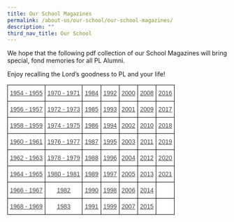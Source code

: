 ```yaml
---
title: Our School Magazines
permalink: /about-us/our-school/our-school-magazines/
description: ""
third_nav_title: Our School
---
```

We hope that the following pdf collection of our School Magazines will bring special, fond memories for all PL Alumni.  

Enjoy recalling the Lord’s goodness to PL and your life!

<style type="text/css">
.tg  {border-collapse:collapse;border-spacing:0;}
.tg td{border-color:black;border-style:solid;border-width:1px;font-family:Arial, sans-serif;font-size:14px;
  overflow:hidden;padding:10px 5px;word-break:normal;}
.tg th{border-color:black;border-style:solid;border-width:1px;font-family:Arial, sans-serif;font-size:14px;
  font-weight:normal;overflow:hidden;padding:10px 5px;word-break:normal;}
.tg .tg-sxkx{background-color:#FFF;color:#454545;text-align:center;vertical-align:top}
.tg .tg-ncov{background-color:#FFF;color:#454545;text-align:center;vertical-align:middle}
.tg .tg-81dz{background-color:#FFF;color:#454545;text-align:center;text-decoration:underline;vertical-align:top}
</style>
<table class="tg">
<thead>
  <tr>
    <th class="tg-81dz"><a href="https://drive.google.com/file/d/1EO73PLVPfdV5lVK5Sv2SHj2G2XJfjY5B/view?usp=sharing"><span style="text-decoration:underline;color:#454545">1954 - 1955</span></a></th>
    <th class="tg-81dz"><a href="https://drive.google.com/file/d/17Mcp4Zg3Tjpr9dc4hryrkWdJ-CGfBc_f/view?usp=sharing"><span style="text-decoration:underline;color:#454545">1970 - 1971</span></a></th>
    <th class="tg-81dz"><a href="https://drive.google.com/file/d/1LlBTqSA0IJkFKRU7V7eORGOAZeX-zBu8/view?usp=sharing"><span style="text-decoration:underline;color:#454545">1984</span></a></th>
    <th class="tg-81dz"><a href="https://drive.google.com/open?id=15Nt6rlXOJswrha2rML0glQQiIrQCaIhO"><span style="text-decoration:underline;color:#454545">1992</span></a></th>
    <th class="tg-81dz"><a href="https://drive.google.com/open?id=17BYFAfjA2Rz9J1aI_Ed2oYX6uUpAUcKd"><span style="text-decoration:underline;color:#454545">2000</span></a></th>
    <th class="tg-81dz"><a href="https://drive.google.com/file/d/1Fm92P0mOJuBfm1fFt8qwmzMbPU7S2Utm/view?usp=sharing"><span style="text-decoration:underline;color:#454545">2008</span></a></th>
    <th class="tg-81dz"><a href="https://drive.google.com/file/d/1Io2ZQ6hRMfBIpIUXyNt7EN8fg2DYExLI/view?usp=sharing"><span style="text-decoration:underline;color:#454545">2016</span></a></th>
  </tr>
</thead>
<tbody>
  <tr>
    <td class="tg-81dz"><a href="https://drive.google.com/file/d/1-wK2ZxsRdIlR1IRklbNM3Qe-LxBhlp3T/view?usp=sharing"><span style="text-decoration:underline;color:#454545">1956 - 1957</span></a></td>
    <td class="tg-81dz"><a href="https://drive.google.com/file/d/1UHbI-1rB77uBzYzyiczPc52lK_zNFZKK/view?usp=sharing"><span style="text-decoration:underline;color:#454545">1972 - 1973</span></a></td>
    <td class="tg-81dz"><a href="https://drive.google.com/file/d/1RqSU81eDIcMnrEU1xp38_m5ve0-NBquf/view?usp=sharing"><span style="text-decoration:underline;color:#454545">1985</span></a></td>
    <td class="tg-81dz"><a href="https://drive.google.com/open?id=1P3VYdDdgB9Id4QkaXqCs7n9-MR3ICsvp"><span style="text-decoration:underline;color:#454545">1993</span></a></td>
    <td class="tg-81dz"><a href="https://drive.google.com/open?id=1pZ4QJUfHtBD2DutzNfzFPAVJy3aTmxtp"><span style="text-decoration:underline;color:#454545">2001</span></a></td>
    <td class="tg-81dz"><a href="https://drive.google.com/open?id=1SCLVp4rl1DDkVFG671BJXOKozmQVn9oP"><span style="text-decoration:underline;color:#454545">2009</span></a></td>
    <td class="tg-81dz"><a href="https://drive.google.com/file/d/1tDB5_kUvHaqq68mrIh2C_7pfT8203IyJ/view?usp=sharing"><span style="text-decoration:underline;color:#454545">2017</span></a><br></td>
  </tr>
  <tr>
    <td class="tg-81dz"><a href="https://drive.google.com/file/d/1d2FJ5juM4a6_-q7EOuot1JcGcm8zOgJS/view?usp=sharing"><span style="text-decoration:underline;color:#454545">1958 - 1959</span></a></td>
    <td class="tg-81dz"><a href="https://drive.google.com/file/d/1US56Z8fIro4y1MeviVSUs9sNVmhRrmXV/view?usp=sharing"><span style="text-decoration:underline;color:#454545">1974 - 1975</span></a></td>
    <td class="tg-81dz"><a href="https://drive.google.com/file/d/113_tfZsoCmw8XB8Wy3DbzOLP94-uaPyl/view?usp=sharing"><span style="text-decoration:underline;color:#454545">1986</span></a></td>
    <td class="tg-81dz"><a href="https://drive.google.com/open?id=1wJFmj_35LVotmXw9qnyJOXE0f-E7GbuW"><span style="text-decoration:underline;color:#454545">1994</span></a></td>
    <td class="tg-81dz"><a href="https://drive.google.com/open?id=1NHMPumykvFHBSVipSarN-DVQbrSUxsGv"><span style="text-decoration:underline;color:#454545">2002</span></a></td>
    <td class="tg-81dz"><a href="https://drive.google.com/file/d/1TAvKg5fjld7D6osd4NLmzSGGAiE0EL-J/view?usp=sharing"><span style="text-decoration:underline;color:#454545">2010</span></a></td>
    <td class="tg-81dz"><a href="https://drive.google.com/file/d/1EGGKnp7sh_DJhl4mDo4CuYvQ6n0obuOC/view?usp=sharing"><span style="text-decoration:underline;color:#454545">2018</span></a><br></td>
  </tr>
  <tr>
    <td class="tg-81dz"><a href="https://drive.google.com/file/d/1wZtn_a9tsJVeNgKLJFj38yEWpC3CmX9b/view?usp=sharing"><span style="text-decoration:underline;color:#454545">1960 - 1961</span></a></td>
    <td class="tg-81dz"><a href="https://drive.google.com/file/d/15pJmBsRNzGzf8URVWRtNz505nbW6Tpiv/view?usp=sharing"><span style="text-decoration:underline;color:#454545">1976 - 1977</span></a></td>
    <td class="tg-81dz"><a href="https://drive.google.com/file/d/1l3Rt7L3ry-bhiS8IztSzslfDSwp-f61a/view?usp=sharing"><span style="text-decoration:underline;color:#454545">1987</span></a></td>
    <td class="tg-81dz"><a href="https://drive.google.com/open?id=1HxVrKHzZnUZqZ2tKHYyV6wbWpQIL2m_U"><span style="text-decoration:underline;color:#454545">1995</span></a></td>
    <td class="tg-81dz"><a href="https://drive.google.com/file/d/1pTfm64lqRL3wm6KTMJjN13lovYl_lOH9/view?usp=sharing"><span style="text-decoration:underline;color:#454545">2003</span></a></td>
    <td class="tg-81dz"><a href="https://drive.google.com/file/d/1S6u-WBpd1Gy8KkYQ3m9-PzrfHvbRzQsq/view?usp=sharing"><span style="text-decoration:underline;color:#454545">2011</span></a><br></td>
    <td class="tg-81dz"><a href="https://drive.google.com/file/d/1zKZsc7c5xe6VQLhA1fjMii4q42U8O358/view?usp=sharing"><span style="text-decoration:underline;color:#454545">2019</span></a><br></td>
  </tr>
  <tr>
    <td class="tg-81dz"><a href="https://drive.google.com/file/d/1DcrF4D8k0TIFf8xAmn1BFcQ02TVSCXsb/view?usp=sharing"><span style="text-decoration:underline;color:#454545">1962 - 1963</span></a></td>
    <td class="tg-81dz"><a href="https://drive.google.com/file/d/1hoMbpvJs9tMkLKCIZXAUReMHi3w2wyzZ/view?usp=sharing"><span style="text-decoration:underline;color:#454545">1978 - 1979</span></a></td>
    <td class="tg-81dz"><a href="https://drive.google.com/file/d/189LXAHEMex55Qz6s2cudAwaEb2YSVdJp/view?usp=sharing"><span style="text-decoration:underline;color:#454545">1988</span></a></td>
    <td class="tg-81dz"><a href="https://drive.google.com/open?id=1iAigtQ4shGECUlpWviUzyOSPf64egIqq"><span style="text-decoration:underline;color:#454545">1996</span></a></td>
    <td class="tg-81dz"><a href="https://drive.google.com/open?id=1Yrd8fEnSyO4tFWpZplhQA0yi36X6I9_n"><span style="text-decoration:underline;color:#454545">2004</span></a></td>
    <td class="tg-81dz"><a href="https://drive.google.com/file/d/14lip6mwTJgroOO5DXLeME2ndIZj0n_0B/view?usp=sharing"><span style="text-decoration:underline;color:#454545">2012</span></a><br></td>
    <td class="tg-81dz"><a href="https://drive.google.com/file/d/11lAjX03Ppjfe7gmIk-r7lTeElstRxZ23/view?usp=sharing"><span style="text-decoration:underline;color:#454545">2020</span></a><br></td>
  </tr>
  <tr>
    <td class="tg-81dz"><a href="https://drive.google.com/file/d/1LWPEv_BKatIL-4dZpYNGxE6WfJMTFfzF/view?usp=sharing"><span style="text-decoration:underline;color:#454545">1964 - 1965</span></a></td>
    <td class="tg-81dz"><a href="https://drive.google.com/file/d/1HDA_4NEUVKFjqe2Zl7maCwtvHPDOoSAV/view?usp=sharing"><span style="text-decoration:underline;color:#454545">1980 - 1981</span></a></td>
    <td class="tg-81dz"><a href="https://drive.google.com/file/d/17NDzXy1STG3SfGt8Q2CVjX_Z8ywRz1fR/view?usp=sharing"><span style="text-decoration:underline;color:#454545">1989</span></a></td>
    <td class="tg-81dz"><a href="https://drive.google.com/open?id=1HYPFmBiyLcAn0Wkeb-rBB4EyO8Eue0wK"><span style="text-decoration:underline;color:#454545">1997</span></a></td>
    <td class="tg-81dz"><a href="https://drive.google.com/open?id=1KCZSDKfIijV7Uxkhvu4xnuZ4MPquXdTg"><span style="text-decoration:underline;color:#454545">2005</span></a></td>
    <td class="tg-sxkx"> <a href="https://drive.google.com/file/d/1Q5dC3EpcCRek4G8ApDtScD_ub9X5riet/view?usp=sharing"><span style="text-decoration:underline;color:#454545">2013</span></a></td>
    <td class="tg-81dz"><a href="https://drive.google.com/file/d/1UyOp7KXlqyUOfuG4PT4lc6NSXmWRJcyC/view?usp=sharing"><span style="text-decoration:underline;color:#454545">2021</span></a> </td>
  </tr>
  <tr>
    <td class="tg-81dz"><a href="https://drive.google.com/file/d/1R7CwOZesd3IFpcBP69-3hDJgp8LzhrlN/view?usp=sharing"><span style="text-decoration:underline;color:#454545">1966 - 1967</span></a></td>
    <td class="tg-81dz"><a href="https://drive.google.com/file/d/1itUWQLiAaC25azPWiic_dtHCbYi6Dclz/view?usp=sharing"><span style="text-decoration:underline;color:#454545">1982</span></a></td>
    <td class="tg-81dz"><a href="https://drive.google.com/open?id=1OsVX3voTWnA8cW-nnw2euY6LnRt06q8M"><span style="text-decoration:underline;color:#454545">1990</span></a></td>
    <td class="tg-81dz"><a href="https://drive.google.com/open?id=1cNnfDZz1I60EqSEEdbkQgsxHHznQRq_3"><span style="text-decoration:underline;color:#454545">1998</span></a></td>
    <td class="tg-81dz"><a href="https://drive.google.com/open?id=1tPGXwo7kr7FB79nNUAetSCq31Ys9DpQh"><span style="text-decoration:underline;color:#454545">2006</span></a></td>
    <td class="tg-sxkx"> <a href="https://drive.google.com/file/d/1J4nn6g4BogxcYYSaEj9dU2n0fgZAksvk/view?usp=sharing"><span style="text-decoration:underline;color:#454545">2014</span></a></td>
    <td class="tg-ncov"> </td>
  </tr>
  <tr>
    <td class="tg-81dz"><a href="https://drive.google.com/file/d/1rYXeHuCEVzWoGLh4K2JysLsQd3wLXBoH/view?usp=sharing"><span style="text-decoration:underline;color:#454545">1968 - 1969</span></a></td>
    <td class="tg-81dz"><a href="https://drive.google.com/file/d/1VASdWP05NGAhToPXPplcF4SE2TqqyKtF/view?usp=sharing"><span style="text-decoration:underline;color:#454545">1983</span></a></td>
    <td class="tg-81dz"><a href="https://drive.google.com/open?id=1ZrCXj1yjvNT2EohM9qq6-cwvXfOtUMZy"><span style="text-decoration:underline;color:#454545">1991</span></a></td>
    <td class="tg-81dz"><a href="https://drive.google.com/file/d/1QoJWIcnGTCDxudjizPlXsrVOHpFQdDEh/view?usp=sharing"><span style="text-decoration:underline;color:#454545">1999</span></a></td>
    <td class="tg-81dz"><a href="https://drive.google.com/open?id=1bfWw-CY_t3CPBhKb_g3NaJPtSygDVmK9"><span style="text-decoration:underline;color:#454545">2007</span></a></td>
    <td class="tg-sxkx"> <a href="https://drive.google.com/file/d/1ZIPPyYHLEaV_jWXX3FhKZ1twphXW6J4C/view?usp=sharing"><span style="text-decoration:underline;color:#454545">2015</span></a></td>
    <td class="tg-ncov"> </td>
  </tr>
</tbody>
</table>